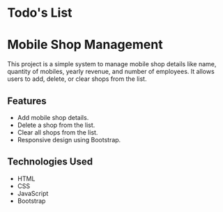 # Todo's List

# Mobile Shop Management

This project is a simple system to manage mobile shop details like name, quantity of mobiles, yearly revenue, and number of employees. It allows users to add, delete, or clear shops from the list.

## Features

- Add mobile shop details.
- Delete a shop from the list.
- Clear all shops from the list.
- Responsive design using Bootstrap.

## Technologies Used

- HTML
- CSS
- JavaScript
- Bootstrap
